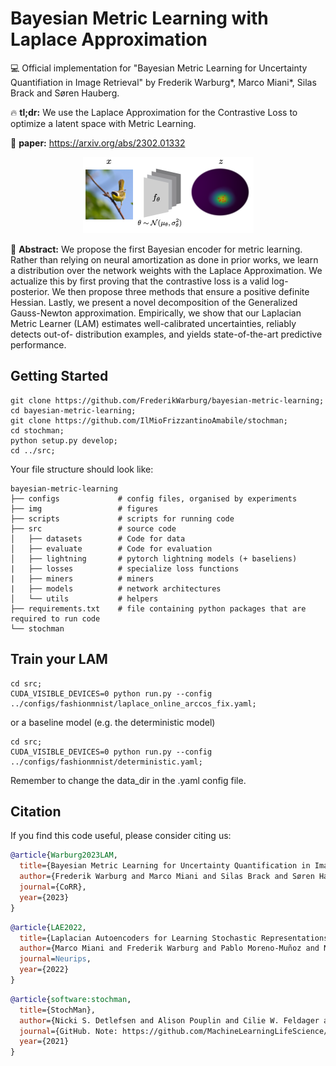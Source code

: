 # Bayesian Metric Learning with Laplace Approximation

:computer: Official implementation for "Bayesian Metric Learning for Uncertainty Quantifiation in Image Retrieval" by Frederik Warburg*, Marco Miani*, Silas Brack and Søren Hauberg.

:fire: **tl;dr:** We use the Laplace Approximation for the Contrastive Loss to optimize a latent space with Metric Learning.

:newspaper: **paper:** https://arxiv.org/abs/2302.01332

<p align="center">
  <img src="img/teaser.png" />
</p>

:newspaper: **Abstract:** We propose the first Bayesian encoder for metric learning. Rather than relying on neural amortization as done in prior works, we learn a distribution over the network weights with the Laplace Approximation. We actualize this by first proving that the contrastive loss is a valid log-posterior. We then propose three methods that ensure a positive definite Hessian. Lastly, we present a novel decomposition of the Generalized Gauss-Newton approximation. Empirically, we show that our Laplacian Metric Learner (LAM) estimates well-calibrated uncertainties, reliably detects out-of- distribution examples, and yields state-of-the-art predictive performance.


## Getting Started

```
git clone https://github.com/FrederikWarburg/bayesian-metric-learning;
cd bayesian-metric-learning;
git clone https://github.com/IlMioFrizzantinoAmabile/stochman;
cd stochman;
python setup.py develop;
cd ../src;
```

Your file structure should look like:

```
bayesian-metric-learning
├── configs             # config files, organised by experiments
├── img                 # figures
├── scripts             # scripts for running code
├── src                 # source code
│   ├── datasets        # Code for data
│   ├── evaluate        # Code for evaluation
│   ├── lightning       # pytorch lightning models (+ baseliens)
|   ├── losses          # specialize loss functions
|   ├── miners          # miners
|   ├── models          # network architectures
│   └── utils           # helpers
├── requirements.txt    # file containing python packages that are required to run code
└── stochman
```

## Train your LAM

```
cd src;
CUDA_VISIBLE_DEVICES=0 python run.py --config ../configs/fashionmnist/laplace_online_arccos_fix.yaml;
```

or a baseline model (e.g. the deterministic model)

```
cd src;
CUDA_VISIBLE_DEVICES=0 python run.py --config ../configs/fashionmnist/deterministic.yaml;
```

Remember to change the data_dir in the .yaml config file.

## Citation

If you find this code useful, please consider citing us:

```bibtex
@article{Warburg2023LAM,
  title={Bayesian Metric Learning for Uncertainty Quantification in Image Retrieval},
  author={Frederik Warburg and Marco Miani and Silas Brack and Søren Hauberg},
  journal={CoRR},
  year={2023}
}
```

```bibtex
@article{LAE2022,
  title={Laplacian Autoencoders for Learning Stochastic Representations},
  author={Marco Miani and Frederik Warburg and Pablo Moreno-Muñoz and Nicki Skafte Detlefsen and Søren Hauberg},
  journal=Neurips,
  year={2022}
}
```


```bibtex
@article{software:stochman,
  title={StochMan},
  author={Nicki S. Detlefsen and Alison Pouplin and Cilie W. Feldager and Cong Geng and Dimitris Kalatzis and Helene Hauschultz and Miguel González Duque and Frederik Warburg and Marco Miani and Søren Hauberg},
  journal={GitHub. Note: https://github.com/MachineLearningLifeScience/stochman/},
  year={2021}
}
```
